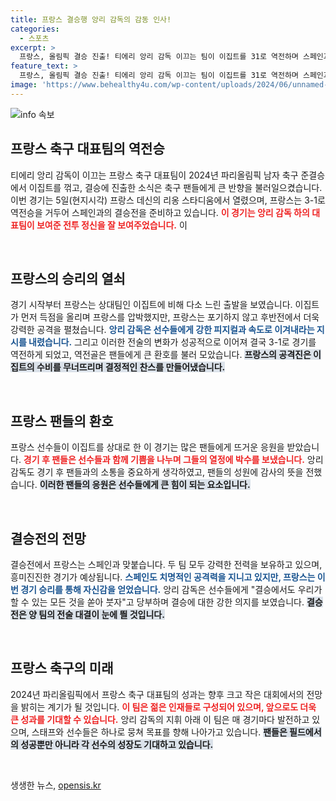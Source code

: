 ```yaml
---
title: 프랑스 결승행 앙리 감독의 감동 인사!
categories:
  - 스포츠
excerpt: >
  프랑스, 올림픽 결승 진출! 티에리 앙리 감독 이끄는 팀이 이집트를 31로 역전하며 스페인과 금메달을 다툽니다. 팬들과의 환호 속, 역동적인 승부의 뒷이야기는?
feature_text: >
  프랑스, 올림픽 결승 진출! 티에리 앙리 감독 이끄는 팀이 이집트를 31로 역전하며 스페인과 금메달을 다툽니다. 팬들과의 환호 속, 역동적인 승부의 뒷이야기는?
image: 'https://www.behealthy4u.com/wp-content/uploads/2024/06/unnamed-file.png'
---
```


<p><img src="https://www.behealthy4u.com/wp-content/uploads/2024/06/unnamed-file.png" alt="info 속보" /></p>

<h2 data-ke-size="size26">프랑스 축구 대표팀의 역전승</h2>

<p data-ke-size="size16">티에리 앙리 감독이 이끄는 프랑스 축구 대표팀이 2024년 파리올림픽 남자 축구 준결승에서 이집트를 꺾고, 결승에 진출한 소식은 축구 팬들에게 큰 반향을 불러일으켰습니다. 이번 경기는 5일(현지시각) 프랑스 데신의 리옹 스타디움에서 열렸으며, 프랑스는 3-1로 역전승을 거두어 스페인과의 결승전을 준비하고 있습니다. <b><span style="color: #ee2323;">이 경기는 앙리 감독 하의 대표팀이 보여준 전투 정신을 잘 보여주었습니다.</span></b> 이 

<p data-ke-size="size16">&nbsp;</p>

<h2 data-ke-size="size26">프랑스의 승리의 열쇠</h2>

<p data-ke-size="size16">경기 시작부터 프랑스는 상대팀인 이집트에 비해 다소 느린 출발을 보였습니다. 이집트가 먼저 득점을 올리며 프랑스를 압박했지만, 프랑스는 포기하지 않고 후반전에서 더욱 강력한 공격을 펼쳤습니다. <b><span style="color: #1a5490;">앙리 감독은 선수들에게 강한 피지컬과 속도로 이겨내라는 지시를 내렸습니다.</span></b> 그리고 이러한 전술의 변화가 성공적으로 이어져 결국 3-1로 경기를 역전하게 되었고, 역전골은 팬들에게 큰 환호를 불러 모았습니다. <b><span style="background-color: #21538527;">프랑스의 공격진은 이집트의 수비를 무너뜨리며 결정적인 찬스를 만들어냈습니다.</span></b> 

<p data-ke-size="size16">&nbsp;</p>

<h2 data-ke-size="size26">프랑스 팬들의 환호</h2>

<p data-ke-size="size16">프랑스 선수들이 이집트를 상대로 한 이 경기는 많은 팬들에게 뜨거운 응원을 받았습니다. <b><span style="color: #ee2323;">경기 후 팬들은 선수들과 함께 기쁨을 나누며 그들의 열정에 박수를 보냈습니다.</span></b> 앙리 감독도 경기 후 팬들과의 소통을 중요하게 생각하였고, 팬들의 성원에 감사의 뜻을 전했습니다. <b><span style="background-color: #21538527;">이러한 팬들의 응원은 선수들에게 큰 힘이 되는 요소입니다.</span></b> 

<p data-ke-size="size16">&nbsp;</p>

<h2 data-ke-size="size26">결승전의 전망</h2>

<p data-ke-size="size16">결승전에서 프랑스는 스페인과 맞붙습니다. 두 팀 모두 강력한 전력을 보유하고 있으며, 흥미진진한 경기가 예상됩니다. <b><span style="color: #1a5490;">스페인도 치명적인 공격력을 지니고 있지만, 프랑스는 이번 경기 승리를 통해 자신감을 얻었습니다.</span></b> 앙리 감독은 선수들에게 "결승에서도 우리가 할 수 있는 모든 것을 쏟아 붓자"고 당부하며 결승에 대한 강한 의지를 보였습니다. <b><span style="background-color: #21538527;">결승전은 양 팀의 전술 대결이 눈에 띌 것입니다.</span></b> 

<p data-ke-size="size16">&nbsp;</p>

<h2 data-ke-size="size26">프랑스 축구의 미래</h2>

<p data-ke-size="size16">2024년 파리올림픽에서 프랑스 축구 대표팀의 성과는 향후 크고 작은 대회에서의 전망을 밝히는 계기가 될 것입니다. <b><span style="color: #ee2323;">이 팀은 젊은 인재들로 구성되어 있으며, 앞으로도 더욱 큰 성과를 기대할 수 있습니다.</span></b> 앙리 감독의 지휘 아래 이 팀은 매 경기마다 발전하고 있으며, 스태프와 선수들은 하나로 뭉쳐 목표를 향해 나아가고 있습니다. <b><span style="background-color: #21538527;">팬들은 필드에서의 성공뿐만 아니라 각 선수의 성장도 기대하고 있습니다.</span></b> 

<p data-ke-size="size16">&nbsp;</p>
생생한 뉴스, <a href="https://opensis.kr" rel="dofollow">opensis.kr</a>


